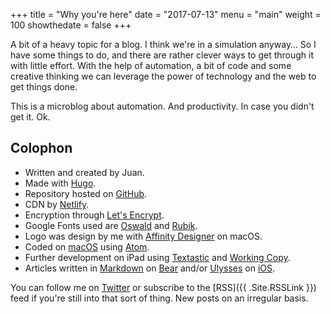 +++
title = "Why you're here"
date = "2017-07-13"
menu = "main"
weight = 100
showthedate = false
+++

A bit of a heavy topic for a blog. I think we're in a simulation anyway… So I have some things to do, and there are rather clever ways to get through it with little effort. With the help of automation, a bit of code and some creative thinking we can leverage the power of technology and the web to get things done.

This is a microblog about automation. And productivity. In case you didn't get it. Ok.

## Colophon
* Written and created by Juan.
* Made with [Hugo](https://gohugo.io).
* Repository hosted on [GitHub](https://github.com).
* CDN by [Netlify](https://www.netlify.com).
* Encryption through [Let's Encrypt](https://letsencrypt.org).
* Google Fonts used are [Oswald](https://fonts.google.com/specimen/Oswald) and [Rubik](https://fonts.google.com/specimen/Rubik).
* Logo was design by me with [Affinity Designer](https://itunes.apple.com/us/app/affinity-designer/id824171161?mt=12) on macOS.
* Coded on [macOS](https://www.apple.com/macos/) using [Atom](https://atom.io).
* Further development on iPad using [Textastic](https://itunes.apple.com/us/app/textastic-code-editor-6/id1049254261?mt=8) and [Working Copy](https://itunes.apple.com/us/app/working-copy-powerful-git-client/id896694807?mt=8).
* Articles written in [Markdown](https://daringfireball.net/projects/markdown/syntax) on [Bear](https://itunes.apple.com/us/app/bear/id1016366447?mt=8) and/or [Ulysses](https://itunes.apple.com/us/app/ulysses-the-ultimate-writing-app/id950335311?mt=8) on [iOS](https://www.apple.com/ios/).

You can follow me on [Twitter](https://twitter.com/theverylastjuan) or subscribe to the [RSS]({{ .Site.RSSLink }}) feed if you're still into that sort of thing. New posts on an irregular basis.

